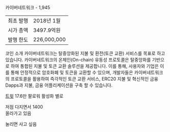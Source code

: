 카이버네트워크 - 1,945

|||
|---|---|
|최초 발행|2018년 1월|
|시가 총액|3497.9억원|
|발행 한도|226,000,000|

코인 소개
카이버네트워크는 탈중앙화된 지불 및 환전(토큰 교환) 서비스를 목표로 하고 있습니다. 카이버네트워크의 온체인(On-chain) 유동성 프로토콜은 탈중앙화를 기반으로 하여 통합된 지불 및 토큰 교환 솔루션을 제공합니다. 이를 통해, 사용자와 기업은 이를 통해 안정적으로 암호화폐 및 토큰을 교환할 수 있으며, 개발자들은 카이버네트워크의 프로토콜을 활용하여 즉각적인 토큰 교환 서비스, ERC20 지불 및 혁신적인 금융 Dapps과 지불, 금융 어플리케이션을 구축 할 수 있습니다.

[트윗](https://twitter.com/KyberNetwork?ref_src=twsrc%5Etfw%7Ctwcamp%5Eembeddedtimeline%7Ctwterm%5Eurl%3Ahttps%3A%2F%2Ftwitter.com%2Fkybernetwork%7Ctwgr%5EeyJ0ZndfZXhwZXJpbWVudHNfY29va2llX2V4cGlyYXRpb24iOnsiYnVja2V0IjoxMjA5NjAwLCJ2ZXJzaW9uIjpudWxsfSwidGZ3X2hvcml6b25fdHdlZXRfZW1iZWRfOTU1NSI6eyJidWNrZXQiOiJodGUiLCJ2ZXJzaW9uIjpudWxsfSwidGZ3X3NwYWNlX2NhcmQiOnsiYnVja2V0Ijoib2ZmIiwidmVyc2lvbiI6bnVsbH19&ref_url=https%3A%2F%2Fupbit.com%2Fexchange%3Fcode%3DCRIX.UPBIT.KRW-XEM) 17.6만 팔로워 활성화 별로

저점 다지면서 1400  
올라가고 있음

눌리면 사고 싶음